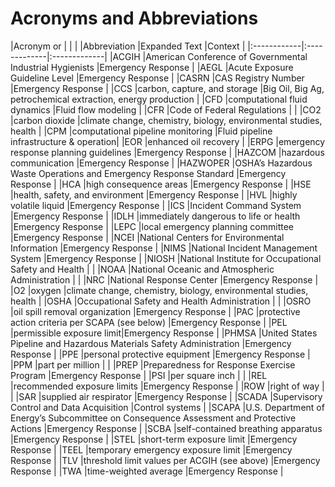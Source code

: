 # Acronyms and Abbreviations  



|Acronym or   |              |              |
|Abbreviation |Expanded Text |Context       |
|:------------|:-------------|:-------------|
|ACGIH |American Conference of Governmental Industrial Hygienists |Emergency Response |
|AEGL |Acute Exposure Guideline Level |Emergency Response |
|CASRN |CAS Registry Number |Emergency Response |
|CCS |carbon, capture, and storage |Big Oil, Big Ag, petrochemical extraction, energy production |
|CFD |computational fluid dynamics |Fluid flow modeling |
|CFR |Code of Federal Regulations | |
|CO2 |carbon dioxide |climate change, chemistry, biology, environmental studies, health |
|CPM |computational pipeline monitoring |Fluid pipeline infrastructure & operation|
|EOR |enhanced oil recovery |
|ERPG |emergency response planning guidelines |Emergency Response |
|HAZCOM |hazardous communication |Emergency Response |
|HAZWOPER |OSHA’s Hazardous Waste Operations and Emergency Response Standard |Emergency Response |
|HCA |high consequence areas |Emergency Response |
|HSE |health, safety, and environment |Emergency Response |
|HVL |highly volatile liquid |Emergency Response |
|ICS |Incident Command System |Emergency Response |
|IDLH |immediately dangerous to life or health |Emergency Response |
|LEPC |local emergency planning committee |Emergency Response |
|NCEI |National Centers for Environmental Information |Emergency Response |
|NIMS |National Incident Management System |Emergency Response |
|NIOSH |National Institute for Occupational Safety and Health | |
|NOAA |National Oceanic and Atmospheric Administration | |
|NRC |National Response Center |Emergency Response |
|O2 |oxygen |climate change, chemistry, biology, environmental studies, health |
|OSHA |Occupational Safety and Health Administration | |
|OSRO |oil spill removal organization |Emergency Response |
|PAC |protective action criteria per SCAPA (see below) |Emergency Response |
|PEL |permissible exposure limit|Emergency Response |
|PHMSA |United States Pipeline and Hazardous Materials Safety Administration |Emergency Response |
|PPE |personal protective equipment |Emergency Response |
|PPM |part per million | |
|PREP |Preparedness for Response Exercise Program |Emergency Response |
|PSI |per square inch | |
|REL |recommended exposure limits |Emergency Response |
|ROW |right of way | |
|SAR |supplied air respirator |Emergency Response |
|SCADA |Supervisory Control and Data Acquisition |Control systems |
|SCAPA |U.S. Department of Energy’s Subcommittee on Consequence Assessment and Protective Actions |Emergency Response |
|SCBA |self-contained breathing apparatus |Emergency Response |
|STEL |short-term exposure limit |Emergency Response |
|TEEL |temporary emergency exposure limit |Emergency Response |
|TLV |threshold limit values per ACGIH (see above) |Emergency Response |
|TWA |time-weighted average |Emergency Response |
